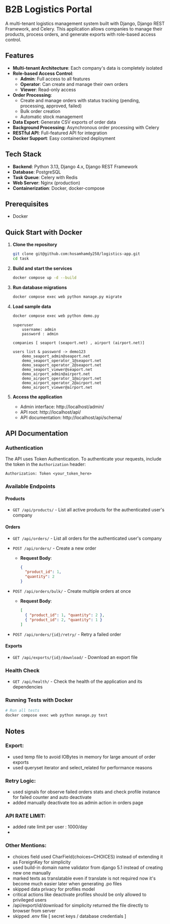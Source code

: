 # B2B Logistics Portal

A multi-tenant logistics management system built with Django, Django REST Framework, and Celery. This application allows companies to manage their products, process orders, and generate exports with role-based access control.

## Features

- **Multi-tenant Architecture**: Each company's data is completely isolated
- **Role-based Access Control**:
  - **Admin**: Full access to all features
  - **Operator**: Can create and manage their own orders
  - **Viewer**: Read-only access
- **Order Processing**:
  - Create and manage orders with status tracking (pending, processing, approved, failed)
  - Bulk order creation
  - Automatic stock management
- **Data Export**: Generate CSV exports of order data
- **Background Processing**: Asynchronous order processing with Celery
- **RESTful API**: Full-featured API for integration
- **Docker Support**: Easy containerized deployment

## Tech Stack

- **Backend**: Python 3.13, Django 4.x, Django REST Framework
- **Database**: PostgreSQL
- **Task Queue**: Celery with Redis
- **Web Server**: Nginx (production)
- **Containerization**: Docker, docker-compose

## Prerequisites

- Docker

## Quick Start with Docker

1. **Clone the repository**

   ```bash
   git clone git@github.com:hosamhamdy258/logistics-app.git
   cd task
   ```

2. **Build and start the services**

   ```bash
   docker compose up -d --build
   ```

3. **Run database migrations**

   ```bash
   docker compose exec web python manage.py migrate
   ```

4. **Load sample data**

   ```bash
   docker compose exec web python demo.py
   ```

    ```
    superuser 
        username: admin
        password : admin

    companies [ seaport (seaport.net) , airport (airport.net)]

    users list & password -> demo123
        demo_seaport_admin@seaport.net
        demo_seaport_operator_1@seaport.net
        demo_seaport_operator_2@seaport.net
        demo_seaport_viewer@seaport.net
        demo_airport_admin@airport.net
        demo_airport_operator_1@airport.net
        demo_airport_operator_2@airport.net
        demo_airport_viewer@airport.net

    ```

5. **Access the application**
   - Admin interface: http://localhost/admin/
   - API root: http://localhost/api/
   - API documentation: http://localhost/api/schema/

## API Documentation

### Authentication

The API uses Token Authentication. To authenticate your requests, include the token in the `Authorization` header:

```
Authorization: Token <your_token_here>
```

### Available Endpoints

#### Products

- `GET /api/products/` - List all active products for the authenticated user's company

#### Orders

- `GET /api/orders/` - List all orders for the authenticated user's company

- `POST /api/orders/` - Create a new order

  - **Request Body**:
    ```json
    {
      "product_id": 1,
      "quantity": 2
    }
    ```

- `POST /api/orders/bulk/` - Create multiple orders at once

  - **Request Body**:
    ```json
    [
      { "product_id": 1, "quantity": 2 },
      { "product_id": 2, "quantity": 1 }
    ]
    ```

- `POST /api/orders/{id}/retry/` - Retry a failed order

#### Exports

- `GET /api/exports/{id}/download/` - Download an export file

### Health Check

- `GET /api/health/` - Check the health of the application and its dependencies

### Running Tests with Docker

```bash
# Run all tests
docker compose exec web python manage.py test
```

## Notes

### Export:

- used temp file to avoid IOBytes in memory for large amount of order exports
- used queryset iterator and select_related for performance reasons

### Retry Logic:

- used signals for observe failed orders stats and check profile instance for failed counter and auto deactivate
- added manually deactivate too as admin action in orders page

### API RATE LIMIT:

- added rate limit per user : 1000/day
-

### Other Mentions:

- choices field used CharField(choices=CHOICES) instead of extending it as ForeignKey for simplicity
- used build-in domain name validator from django 5.1 instead of creating new one manually
- marked texts as translatable even if translate is not required now it's become much easier later when generating .po files
- skipped data privacy for profiles model
- critical actions like deactivate profiles should be only allowed to privileged users
- /api/export/id/download for simplicity returned the file directly to browser from server
- skipped .env file [ secret keys / database credentials ]
